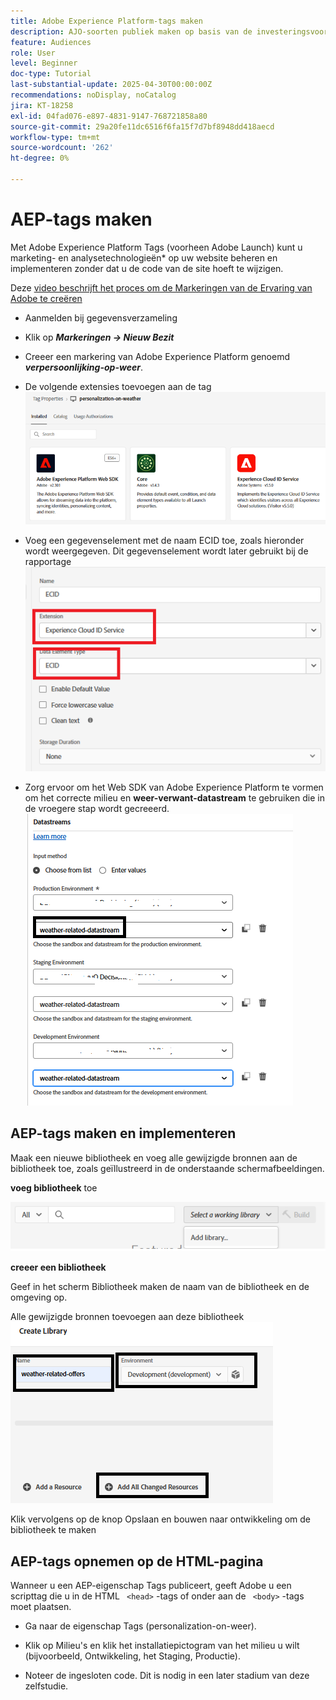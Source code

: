 ```yaml
---
title: Adobe Experience Platform-tags maken
description: AJO-soorten publiek maken op basis van de investeringsvoorkeuren van de gebruiker (voorraden, obligaties, cd's)
feature: Audiences
role: User
level: Beginner
doc-type: Tutorial
last-substantial-update: 2025-04-30T00:00:00Z
recommendations: noDisplay, noCatalog
jira: KT-18258
exl-id: 04fad076-e897-4831-9147-768721858a80
source-git-commit: 29a20fe11dc6516f6fa15f7d7bf8948dd418aecd
workflow-type: tm+mt
source-wordcount: '262'
ht-degree: 0%

---
```


# AEP-tags maken

Met Adobe Experience Platform Tags (voorheen Adobe Launch) kunt u marketing- en analysetechnologieën* op uw website beheren en implementeren zonder dat u de code van de site hoeft te wijzigen.

Deze [ video beschrijft het proces om de Markeringen van de Ervaring van Adobe te creëren ](https://experienceleague.adobe.com/nl/playlists/experience-platform-get-started-with-tags)

- Aanmelden bij gegevensverzameling
- Klik op _&#x200B;**Markeringen -> Nieuw Bezit**&#x200B;_

- Creeer een markering van Adobe Experience Platform genoemd _&#x200B;**verpersoonlijking-op-weer**&#x200B;_.

- De volgende extensies toevoegen aan de tag
  ![ markeringen-uitbreidingen ](assets/tags-extensions1.png)
- Voeg een gegevenselement met de naam ECID toe, zoals hieronder wordt weergegeven. Dit gegevenselement wordt later gebruikt bij de rapportage
  ![ ecid-data-element ](assets/ecid-data-element.png)

- Zorg ervoor om het Web SDK van Adobe Experience Platform te vormen om het correcte milieu en **weer-verwant-datastream** te gebruiken die in de vroegere stap wordt gecreeerd.
  ![ web-sdk-configuration ](assets/tags-extensions.png)



## AEP-tags maken en implementeren


Maak een nieuwe bibliotheek en voeg alle gewijzigde bronnen aan de bibliotheek toe, zoals geïllustreerd in de onderstaande schermafbeeldingen.

**voeg bibliotheek** toe

![ nieuw-bibliotheek ](assets/tag-add-library.png)

**creeer een bibliotheek**

Geef in het scherm Bibliotheek maken de naam van de bibliotheek en de omgeving op.

Alle gewijzigde bronnen toevoegen aan deze bibliotheek
![ markering-bibliotheek ](assets/tag-build-library.png)

Klik vervolgens op de knop Opslaan en bouwen naar ontwikkeling om de bibliotheek te maken

## AEP-tags opnemen op de HTML-pagina

Wanneer u een AEP-eigenschap Tags publiceert, geeft Adobe u een scripttag die u in de HTML ``` <head>``` -tags of onder aan de ``` <body>``` -tags moet plaatsen.

- Ga naar de eigenschap Tags (personalization-on-weer).

- Klik op Milieu&#39;s en klik het installatiepictogram van het milieu u wilt (bijvoorbeeld, Ontwikkeling, het Staging, Productie).

- Noteer de ingesloten code. Dit is nodig in een later stadium van deze zelfstudie.
